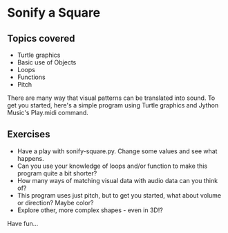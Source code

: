 # Sonify a Square

## Topics covered
* Turtle graphics
* Basic use of Objects
* Loops
* Functions
* Pitch

There are many way that visual patterns can be translated into sound. To get you started, here's a simple program using Turtle graphics and Jython Music's Play.midi command.

## Exercises
* Have a play with sonify-square.py. Change some values and see what happens.
* Can you use your knowledge of loops and/or function to make this program quite a bit shorter?
* How many ways of matching visual data with audio data can you think of?
* This program uses just pitch, but to get you started, what about volume or direction? Maybe color?
* Explore other, more complex shapes - even in 3D!?


Have fun...

